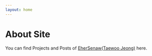 ```yaml
---
layout: home
---
```

# About Site

You can find Projects and Posts of [EherSenaw(Taewoo Jeong)](https://github.com/EherSenaw) here.
